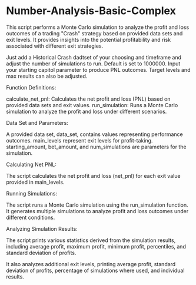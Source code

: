 # Number-Analysis-Basic-Complex #


This script performs a Monte Carlo simulation to analyze the profit and loss outcomes of a trading "Crash" strategy based on provided data sets and exit levels. It provides insights into the potential profitability and risk associated with different exit strategies.

Just add a Historical Crash dadtset of your choosing and timeframe and adjust the number of simulations to run. Default is set to 1000000. Input your starting capitol parameter to produce PNL outcomes. Target levels and max results can also be adjusted.


Function Definitions:

calculate_net_pnl: Calculates the net profit and loss (PNL) based on provided data sets and exit values.
run_simulation: Runs a Monte Carlo simulation to analyze the profit and loss under different scenarios.



Data Set and Parameters:

A provided data set, data_set, contains values representing performance outcomes.
main_levels represent exit levels for profit-taking.
starting_amount, bet_amount, and num_simulations are parameters for the simulation.



Calculating Net PNL:

The script calculates the net profit and loss (net_pnl) for each exit value provided in main_levels.



Running Simulations:

The script runs a Monte Carlo simulation using the run_simulation function.
It generates multiple simulations to analyze profit and loss outcomes under different conditions.



Analyzing Simulation Results:

The script prints various statistics derived from the simulation results, including average profit, maximum profit, minimum profit, percentiles, and standard deviation of profits.

It also analyzes additional exit levels, printing average profit, standard deviation of profits, percentage of simulations where used, and individual results.



